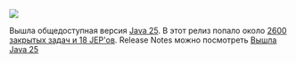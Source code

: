 <!--2025-09-16 14:30:30-->
<div class="yb">
  <div class="rss habr"><img src="https://habrastorage.org/getpro/habr/upload_files/705/edb/4a4/705edb4a4f27f742dc3ad5dfe100b04c.png" /><p>Вышла общедоступная версия <a href="https://openjdk.org/projects/jdk/25/" rel="noopener noreferrer nofollow">Java 25</a>. В этот релиз попало около <a href="https://builds.shipilev.net/backports-monitor/release-notes-25.html" rel="noopener noreferrer nofollow">2600 закрытых задач и 18 JEP'ов</a>. Release Notes можно посмотреть <a... <p class="titl"><a href="https://habr.com/ru/news/947504/?utm_source=habrahabr&utm_medium=rss&utm_campaign=947504">Вышла Java 25</a></p></div>
</div>
